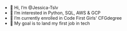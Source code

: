 - 👋 Hi, I’m @Jessica-Tslv
- 👀 I’m interested in Python, SQL, AWS & GCP
- 🌱 I’m currently enrolled in Code First Girls' CFGdegree
- 💞️ My goal is to land my first job in tech

<!---
Jessica-Tslv/Jessica-Tslv is a ✨ special ✨ repository because its `README.md` (this file) appears on your GitHub profile.
You can click the Preview link to take a look at your changes.
--->
